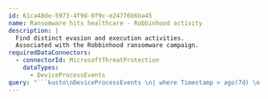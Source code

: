 ```yaml
---
id: 61ca48de-5973-4f9d-8f9c-e24776b6ba45
name: Ransomware hits healthcare - Robbinhood activity
description: |
  Find distinct evasion and execution activities.
  Associated with the Robbinhood ransomware campaign.
requiredDataConnectors:
  - connectorId: MicrosoftThreatProtection
    dataTypes:
      - DeviceProcessEvents
query: "```kusto\nDeviceProcessEvents \n| where Timestamp > ago(7d) \n| where InitiatingProcessFileName =~ \"winlogon.exe\"  \n| where FileName == \"cmd.exe\" and ProcessCommandLine has_any(\"taskkill\", \"net\", \n\"robbin\", \"vssadmin\", \"bcdedit\", \"wevtutil\")\n```"
---
```


